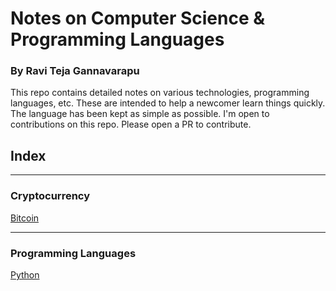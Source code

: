 # Notes on Computer Science & Programming Languages
### By Ravi Teja Gannavarapu

This repo contains detailed notes on various technologies, programming languages, etc. These are intended to help a newcomer learn things quickly. The language has been kept as simple as possible. I'm open to contributions on this repo. Please open a PR to contribute.

## Index
---
### Cryptocurrency

[Bitcoin](Cryptocurrency/Bitcoin.md)

---
### Programming Languages

[Python](Programming%20Languages/Python.md)
